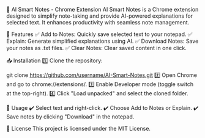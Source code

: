 🧠 AI Smart Notes - Chrome Extension
AI Smart Notes is a Chrome extension designed to simplify note-taking and provide AI-powered explanations for selected text. It enhances productivity with seamless note management.

🚀 Features
✅ Add to Notes: Quickly save selected text to your notepad.
✅ Explain: Generate simplified explanations using AI.
✅ Download Notes: Save your notes as .txt files.
✅ Clear Notes: Clear saved content in one click.

📥 Installation
1️⃣ Clone the repository:


git clone https://github.com/username/AI-Smart-Notes.git
2️⃣ Open Chrome and go to chrome://extensions/.
3️⃣ Enable Developer mode (toggle switch at the top-right).
4️⃣ Click "Load unpacked" and select the cloned folder.

📖 Usage
✔️ Select text and right-click.
✔️ Choose Add to Notes or Explain.
✔️ Save notes by clicking "Download" in the notepad.

📄 License
This project is licensed under the MIT License.

